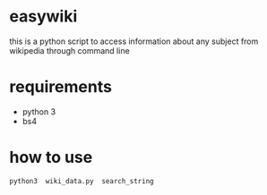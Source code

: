 # easywiki
this is a python script to access information about any subject from wikipedia through command line

# requirements
* python 3
* bs4

# how to use
`python3  wiki_data.py  search_string`
